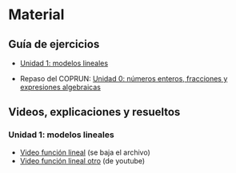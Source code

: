 # Material

## Guía de ejercicios

* [Unidad 1: modelos lineales]()

* Repaso del COPRUN: [Unidad 0: números enteros, fracciones y expresiones algebraicas](/mate1eya2020c1/assets/pdf/unidad0_repasoAlgebraico.pdf)


## Videos, explicaciones y resueltos

### Unidad 1: modelos lineales

* [Video función lineal](assets/cursada/lineal_v1.0.mkv) (se baja el archivo)
* [Video función lineal otro](https://www.youtube.com/watch?v=AoZpzAoC1Qg) (de youtube)

